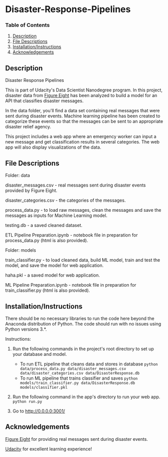 # Disaster-Response-Pipelines

### Table of Contents

1. [Description](#Description)
2. [File Descriptions](#files)
3. [Installation/Instructions](#installation)
4. [Acknowledgements](#Acknowledgements)

## Description
Disaster Response Pipelines

This is part of Udacity's Data Scientist Nanodegree program. In this project, disaster data from [Figure Eight](https://www.figure-eight.com/) has been analyzed to build a model for an API that classifies disaster messages.

In the data folder, you'll find a data set containing real messages that were sent during disaster events. Machine learning pipeline has been created to categorize these events so that the messages can be sent to an appropriate disaster relief agency.

This project includes a web app where an emergency worker can input a new message and get classification results in several categories. The web app will also display visualizations of the data.

## File Descriptions <a name="files"></a>

Folder: data

disaster_messages.csv - real messages sent during disaster events provided by Figure Eight.

disaster_categories.csv - the categories of the messages.

process_data.py - to load raw messages, clean the messages and save the messages as inputs for Machine Learning model.

testing.db - a saved cleaned dataset.

ETL Pipeline Preparation.ipynb - notebook file in preparation for process_data.py (html is also provided).



Folder: models

train_classifier.py - to load cleaned data, build ML model, train and test the model, and save the model for web application.

haha.pkl - a saved model for web application.

ML Pipeline Preparation.ipynb - notebook file in preparation for train_classifier.py (html is also provided).

## Installation/Instructions <a name="installation"></a>

There should be no necessary libraries to run the code here beyond the Anaconda distribution of Python.  The code should run with no issues using Python versions 3.*.

Instructions:
1. Run the following commands in the project's root directory to set up your database and model.

    - To run ETL pipeline that cleans data and stores in database
        `python data/process_data.py data/disaster_messages.csv data/disaster_categories.csv data/DisasterResponse.db`
    - To run ML pipeline that trains classifier and saves
        `python models/train_classifier.py data/DisasterResponse.db models/classifier.pkl`

2. Run the following command in the app's directory to run your web app.
    `python run.py`

3. Go to http://0.0.0.0:3001/

## Acknowledgements<a name="Acknowledgements"></a>

[Figure Eight](https://www.figure-eight.com/) for providing real messages sent during disaster events.

[Udacity](https://www.udacity.com/) for excellent learning experience!


